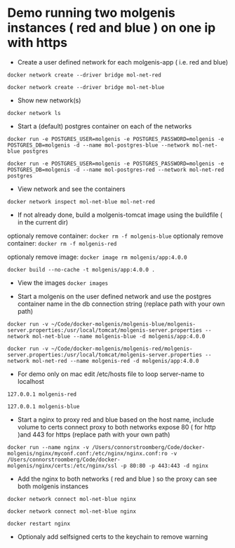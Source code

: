 # Demo running two molgenis instances ( red and blue ) on one ip with https

* Create a user defined network for each molgenis-app ( i.e. red and blue)

`docker network create --driver bridge mol-net-red`

`docker network create --driver bridge mol-net-blue`

* Show new network(s)


`docker network ls`


* Start a (default) postgres container on each of the networks

`docker run -e POSTGRES_USER=molgenis -e POSTGRES_PASSWORD=molgenis -e POSTGRES_DB=molgenis -d --name mol-postgres-blue --network mol-net-blue postgres`

`docker run -e POSTGRES_USER=molgenis -e POSTGRES_PASSWORD=molgenis -e POSTGRES_DB=molgenis -d --name mol-postgres-red --network mol-net-red postgres`


* View network and see the containers

`docker network inspect mol-net-blue mol-net-red`


* If not already done, build a molgenis-tomcat image using the buildfile ( in the current dir)

optionaly remove container: `docker rm -f molgenis-blue`
optionaly remove container: `docker rm -f molgenis-red`

optionaly remove image: `docker image rm molgenis/app:4.0.0`

`docker build --no-cache -t molgenis/app:4.0.0 . `

* View the images
`docker images`

* Start a molgenis on the user defined network and use the postgres container name in the db connection string  (replace path with your own path)

`docker run -v ~/Code/docker-molgenis/molgenis-blue/molgenis-server.properties:/usr/local/tomcat/molgenis-server.properties --network mol-net-blue --name molgenis-blue -d molgenis/app:4.0.0`

`docker run -v ~/Code/docker-molgenis/molgenis-red/molgenis-server.properties:/usr/local/tomcat/molgenis-server.properties --network mol-net-red --name molgenis-red -d molgenis/app:4.0.0`


* For demo only on mac edit /etc/hosts file to loop server-name to localhost

`127.0.0.1 molgenis-red`

`127.0.0.1 molgenis-blue`

* Start a nginx to proxy red and blue based on the host name, include volume to certs connect proxy to both networks
expose 80 ( for http )and 443 for https (replace path with your own path)

`docker run --name nginx -v /Users/connorstroomberg/Code/docker-molgenis/nginx/myconf.conf:/etc/nginx/nginx.conf:ro -v /Users/connorstroomberg/Code/docker-molgenis/nginx/certs:/etc/nginx/ssl -p 80:80 -p 443:443 -d nginx`

* Add the nginx to both networks ( red and blue ) so the proxy can see both molgenis instances

`docker network connect mol-net-blue nginx`

`docker network connect mol-net-blue nginx`

`docker restart nginx`

* Optionaly add selfsigned certs to the keychain to remove warning
